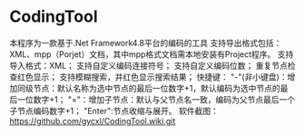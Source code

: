 # CodingTool
本程序为一款基于.Net Framework4.8平台的编码的工具
支持导出格式包括：XML、mpp（Porjet）文档，其中mpp格式文档需本地安装有Project程序。
支持导入格式：XML；
支持自定义编码连接符号；
支持自定义编码位数；
重复节点检查红色显示；
支持模糊搜索，并红色显示搜索结果；
快捷键：
    "-"(非小键盘)：增加同级节点：默认名称为选中节点的最后一位数字+1，默认编码为选中节点的最后一位数字+1；
    "="：增加子节点：默认与父节点名一致，编码为父节点最后一个子节点编码数字+1；
    "Enter":节点收缩与展开。
     软件截图： https://github.com/gycxl/CodingTool.wiki.git
